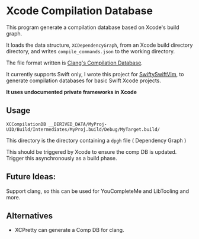 # Xcode Compilation Database

This program generate a compilation database based on Xcode's build graph.

It loads the data structure, `XCDependencyGraph`, from an Xcode build directory
directory, and writes `compile_commands.json` to the working directory.

The file format written is [Clang's Compilation Database](https://clang.llvm.org/docs/JSONCompilationDatabase.html).

It currently supports Swift only, I wrote this project for [SwiftySwiftVim](https://github.com/jerrymarino/swiftyswiftvim), to generate compilation databases for basic Swift Xcode projects.

**It uses undocumented private frameworks in Xcode**

## Usage

```
XCCompilationDB __DERIVED_DATA/MyProj-UID/Build/Intermediates/MyProj.build/Debug/MyTarget.build/
```
This directory is the directory containing a `dpgh` file ( Dependency Graph )

This should be triggered by Xcode to ensure the comp DB is updated. Trigger
this asynchronously as a build phase.

## Future Ideas:

Support clang, so this can be used for YouCompleteMe and LibTooling and more.

## Alternatives

- XCPretty can generate a Comp DB for clang.

